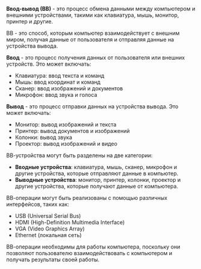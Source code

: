 **Ввод-вывод (ВВ)** - это процесс обмена данными между компьютером и внешними устройствами, такими как клавиатура, мышь, монитор, принтер и другие.

ВВ - это способ, которым компьютер взаимодействует с внешним миром, получая данные от пользователя и отправляя данные на устройства вывода.

**Ввод** - это процесс получения данных от пользователя или внешних устройств. Это может включать:

- Клавиатура: ввод текста и команд
- Мышь: ввод координат и команд
- Сканер: ввод изображений и документов
- Микрофон: ввод звука и голоса

**Вывод** - это процесс отправки данных на устройства вывода. Это может включать:

- Монитор: вывод изображений и текста
- Принтер: вывод документов и изображений
- Колонки: вывод звука
- Проектор: вывод изображений и видео

ВВ-устройства могут быть разделены на две категории:

- **Вводные устройства**: клавиатура, мышь, сканер, микрофон и другие устройства, которые отправляют данные в компьютер.
- **Выводные устройства**: монитор, принтер, колонки, проектор и другие устройства, которые получают данные от компьютера.

ВВ-операции могут быть реализованы с помощью различных интерфейсов, таких как:

- USB (Universal Serial Bus)
- HDMI (High-Definition Multimedia Interface)
- VGA (Video Graphics Array)
- Ethernet (локальная сеть)

ВВ-операции необходимы для работы компьютера, поскольку они позволяют пользователю взаимодействовать с компьютером и получать результаты своей работы.